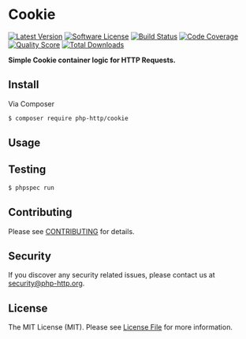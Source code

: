 # Cookie

[![Latest Version](https://img.shields.io/github/release/php-http/cookie.svg?style=flat-square)](https://github.com/php-http/cookie/releases)
[![Software License](https://img.shields.io/badge/license-MIT-brightgreen.svg?style=flat-square)](LICENSE)
[![Build Status](https://img.shields.io/travis/php-http/cookie.svg?style=flat-square)](https://travis-ci.org/php-http/cookie)
[![Code Coverage](https://img.shields.io/scrutinizer/coverage/g/php-http/cookie.svg?style=flat-square)](https://scrutinizer-ci.com/g/php-http/cookie)
[![Quality Score](https://img.shields.io/scrutinizer/g/php-http/cookie.svg?style=flat-square)](https://scrutinizer-ci.com/g/php-http/cookie)
[![Total Downloads](https://img.shields.io/packagist/dt/php-http/cookie.svg?style=flat-square)](https://packagist.org/packages/php-http/cookie)

**Simple Cookie container logic for HTTP Requests.**


## Install

Via Composer

``` bash
$ composer require php-http/cookie
```


## Usage


## Testing

``` bash
$ phpspec run
```


## Contributing

Please see [CONTRIBUTING](CONTRIBUTING.md) for details.


## Security

If you discover any security related issues, please contact us at [security@php-http.org](mailto:security@php-http.org).


## License

The MIT License (MIT). Please see [License File](LICENSE) for more information.
